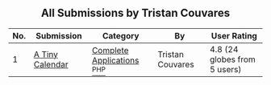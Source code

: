 ﻿<div align="center">

## All Submissions by Tristan Couvares

</div>

No.  | Submission | Category | By   | User Rating
---- | ---------- | -------- | ---- | -----------
1 | [A Tiny Calendar<br />](https://github.com/Planet-Source-Code/tristan-couvares-a-tiny-calendar__8-987) | [Complete Applications<br /><sup>PHP</sup>](../ByCategory/complete-applications__8-7.md) | Tristan Couvares | 4.8 (24 globes from 5 users)
